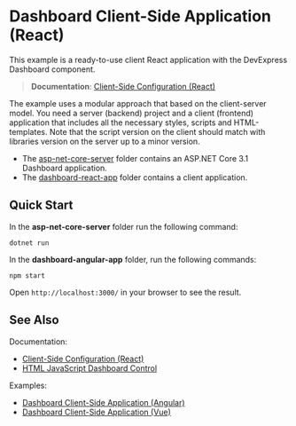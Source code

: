 # Dashboard Client-Side Application (React)

This example is a ready-to-use client React application with the DevExpress Dashboard component.

> **Documentation**: [Client-Side Configuration (React)](https://docs.devexpress.com/Dashboard/400683)

The example uses a modular approach that based on the client-server model. You need a server (backend) project and a client (frontend) application that includes all the necessary styles, scripts and HTML-templates. Note that the script version on the client should match with libraries version on the server up to a minor version.

- The [asp-net-core-server](asp-net-core-server) folder contains an ASP.NET Core 3.1 Dashboard application.
- The [dashboard-react-app](dashboard-angular-app) folder contains a client application.

## Quick Start

In the **asp-net-core-server** folder run the following command:

```
dotnet run
```

In the **dashboard-angular-app** folder, run the following commands:

```
npm start
```

Open ```http://localhost:3000/``` in your browser to see the result.

## See Also

Documentation:
- [Client-Side Configuration (React)](https://docs.devexpress.com/Dashboard/400683)
- [HTML JavaScript Dashboard Control](https://docs.devexpress.com/Dashboard/119108/)

Examples:
- [Dashboard Client-Side Application (Angular)](https://github.com/DevExpress-Examples/dashboard-angular-app)
- [Dashboard Client-Side Application (Vue)](https://github.com/DevExpress-Examples/dashboard-vue-app)
